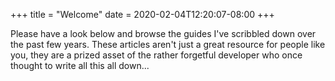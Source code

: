 +++
title = "Welcome"
date = 2020-02-04T12:20:07-08:00
+++

Please have a look below and browse the guides I've scribbled down over the past few years. These articles aren't just a great resource for people like you, they are a prized asset of the rather forgetful developer who once thought to write all this all down...
